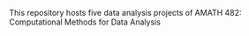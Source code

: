 This repository hosts five data analysis projects of AMATH 482: Computational Methods for Data Analysis
